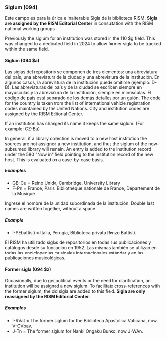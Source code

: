 ### Siglum (094)

Este campo es para la única e inalterable Sigla de la biblioteca RISM. **Sigla are assigned by the RISM Editorial Center** in
consultation with the RISM national working groups.

Previously the siglum for an institution was stored in the 110 $g field. This was changed to a dedicated field in 2024 to
allow former sigla to be tracked within the same field.

#### Siglum (094 $a)

Las siglas del repositorio se componen de tres elementos: una abreviatura del país, una abreviatura de la ciudad y una abreviatura de la institución. En algunos casos, la abreviatura de la institución puede omitirse (ejemplo: D-B). Las abreviaturas del país y de la ciudad se escriben siempre en mayúsculas y la abreviatura de la institución, siempre en minúsculas. El código de país está separado de los demás detalles por un guión. The code for the country is taken from the list of international vehicle registration
codes maintained by the United Nations. City and institution codes are assigned by the RISM Editorial Center.

If an institution has changed its name it keeps the same siglum. (For example: CZ-Bu)

In general, if a library collection is moved to a new host institution the sources are not assigned a new institution, and thus the siglum of
the now-subsumed library will remain. An entry is added to the institution record under the 580 "Now in" field pointing to the institution record
of the new host. This is evaluated on a case-by-case basis.

##### Examples

- GB-Cu = Reino Unido, Cambridge, University Library
- F-Pn = France, Paris, Bibliothèque nationale de France, Département de la Musique

Ingrese el nombre de la unidad subordinada de la institución. Double last names are written together, without a space.

##### Example

- I-PEbattisti = Italia, Perugia, Biblioteca privata Renzo Battisti.

El RISM ha utilizado siglas de repositorios en todas sus publicaciones y catálogos desde su fundación en 1952. Las mismas también se utilizan en todas las enciclopedias musicales internacionales estándar y en las publicaciones musicológicas.

#### Former sigla (094 $z)

Occasionally, due to geopolitical events or the need for clarification, an institution will be assigned a new siglum. To facilitate cross-references
with the former siglum, the old sigla are added to this field. **Sigla are only reassigned by the RISM Editorial Center**.

##### Examples

- I-RVat = The former siglum for the Biblioteca Apostolica Vaticana, now V-CVbav.
- J-Tn = The former siglum for Nanki Ongaku Bunko, now J-WAn.
